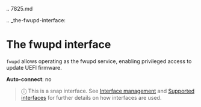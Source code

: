 .. 7825.md

.. _the-fwupd-interface:

# The fwupd interface

`fwupd` allows operating as the fwupd service, enabling privileged access to update UEFI firmware.

**Auto-connect**: no

> ⓘ  This is a snap interface. See [Interface management](/t/interface-management/6154) and [Supported interfaces](/t/supported-interfaces/7744) for further details on how interfaces are used.